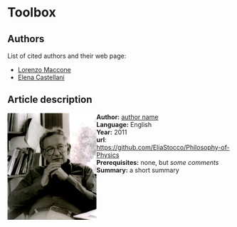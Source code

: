 # Toolbox

## Authors

List of cited authors and their web page:
- [Lorenzo Maccone](https://wordpress.qubit.it/people/maccone/)
- [Elena Castellani](https://www.unifi.it/p-doc2-2013-200007-C-3f2a3d313a282c-0.html)

## Article description

<img align="left" img src="photo.jpg" width="200px"/>

**Author:** [author name](https://github.com/EliaStocco/Philosophy-of-Physics)  
**Language:** English  
**Year:** 2011  
**url**: https://github.com/EliaStocco/Philosophy-of-Physics  
**Prerequisites:** none, but *some comments*  
**Summary:** a short summary  
